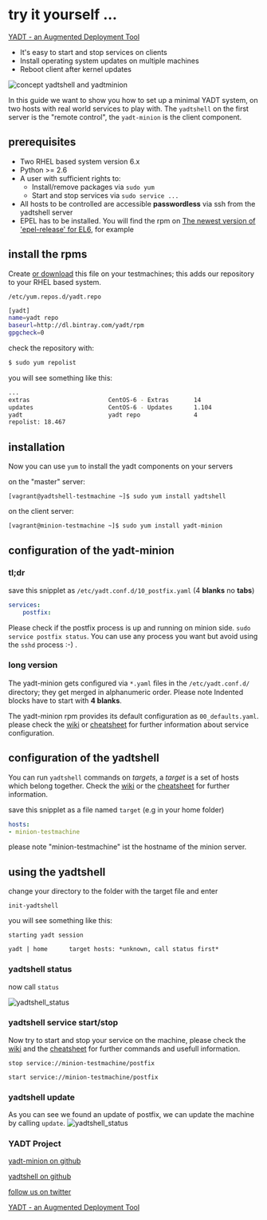 # try it yourself ...

[YADT - an Augmented Deployment Tool](http://www.yadt-project.org/)

* It's easy to start and stop services on clients
* Install operating system updates on multiple machines
* Reboot client after kernel updates

![concept yadtshell and yadtminion](https://raw.githubusercontent.com/yadt/try-it-yourself/new_howto/images/yadtshell_to_yadtminion.png)

In this guide we want to show you how to set up a minimal YADT system, on two
hosts with real world services to play with.  The ```yadtshell``` on the first
server is the "remote control", the ```yadt-minion``` is the client component.

## prerequisites

* Two RHEL based system version 6.x
* Python >= 2.6
* A user with sufficient rights to:
    * Install/remove packages via ```sudo yum```
    * Start and stop services via ```sudo service ...```
* All hosts to be controlled are accessible **passwordless** via ssh from the
  yadtshell server
* EPEL has to be installed. You will find the rpm on [The newest version of
  'epel-release' for
  EL6](http://download.fedoraproject.org/pub/epel/6/i386/repoview/epel-release.html),
  for example


## install the rpms

Create [or
download](https://raw.githubusercontent.com/yadt/try-it-yourself/new_howto/yadt.repo)
this file on your testmachines; this adds our repository to your RHEL based
system.

```
/etc/yum.repos.d/yadt.repo
```
```bash
[yadt]
name=yadt repo
baseurl=http://dl.bintray.com/yadt/rpm
gpgcheck=0
```
check the repository with:
```bash
$ sudo yum repolist
```

you will see something like this:
```bash
...
extras                      CentOS-6 - Extras       14
updates                     CentOS-6 - Updates      1.104
yadt                        yadt repo               4
repolist: 18.467
```

## installation

Now you can use ```yum``` to install the yadt components on your servers

on the "master" server:

```[vagrant@yadtshell-testmachine ~]$ sudo yum install yadtshell```

on the client server:

```[vagrant@minion-testmachine ~]$ sudo yum install yadt-minion```


## configuration of the yadt-minion

### tl;dr

save this snipplet as ```/etc/yadt.conf.d/10_postfix.yaml``` (4 **blanks** no
**tabs**)

```yaml
services:
    postfix:
```

Please check if the postfix process is up and running on minion side. ```sudo
service postfix status```.  You can use any process you want but avoid using
the ```sshd``` process :-) .

### long version

The yadt-minion gets conﬁgured via ```*.yaml``` ﬁles in the
```/etc/yadt.conf.d/``` directory; they get merged in alphanumeric
order. Please note Indented blocks have to start with **4 blanks**.

The yadt-minion rpm provides its default configuration as
```00_defaults.yaml```.  please check the
[wiki](https://github.com/yadt/yadtshell/wiki/Host-Configuration) or
[cheatsheet](http://www.yadt-project.org/cheatsheet/cheatsheet.pdf) for further
information about service configuration.


## configuration of the yadtshell

You can run ```yadtshell``` commands on _targets_, a _target_ is a set of hosts
which belong together. Check the
[wiki](https://github.com/yadt/yadtshell/wiki/Target) or the
[cheatsheet](http://www.yadt-project.org/cheatsheet/cheatsheet.pdf) for further
information.

save this snipplet as a file named ```target``` (e.g in your home folder)

```yaml
hosts:
- minion-testmachine
```
please note "minion-testmachine" ist the hostname of the minion server.

## using the yadtshell

change your directory to the folder with the target file and enter
```
init-yadtshell
```

you will see something like this:

```
starting yadt session

yadt | home      target hosts: *unknown, call status first*
```

### yadtshell status

now call ```status```

![yadtshell_status](https://raw.githubusercontent.com/yadt/try-it-yourself/new_howto/images/yadtshell_status.png)

### yadtshell service start/stop

Now try to start and stop your service on the machine, please check the
[wiki](https://github.com/yadt/yadtshell/wiki/Services) and the
[cheatsheet](http://www.yadt-project.org/cheatsheet/cheatsheet.pdf) for further
commands and usefull information.

```stop service://minion-testmachine/postfix```

```start service://minion-testmachine/postfix```

### yadtshell update

As you can see we found an update of postfix, we can update the machine by
calling ```update```.
![yadtshell_status](https://raw.githubusercontent.com/yadt/try-it-yourself/new_howto/images/yadtshell_status_with_update.png)

### YADT Project

[yadt-minion on github](https://github.com/yadt/yadt-minion)

[yadtshell on github](https://github.com/yadt/yadtshell)

[follow us on twitter](https://twitter.com/YadtProject)

[YADT - an Augmented Deployment Tool](http://www.yadt-project.org/)
